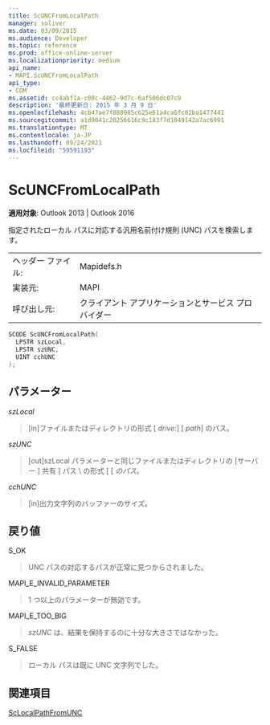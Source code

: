 ```yaml
---
title: ScUNCFromLocalPath
manager: soliver
ms.date: 03/09/2015
ms.audience: Developer
ms.topic: reference
ms.prod: office-online-server
ms.localizationpriority: medium
api_name:
- MAPI.ScUNCFromLocalPath
api_type:
- COM
ms.assetid: cc4abf1a-c08c-4462-9d7c-6af506dc07c9
description: '最終更新日: 2015 年 3 月 9 日'
ms.openlocfilehash: 4cb47ae7f880985c625e61a4ca6fc02ba1477441
ms.sourcegitcommit: a1d9041c20256616c9c183f7d1049142a7ac6991
ms.translationtype: MT
ms.contentlocale: ja-JP
ms.lasthandoff: 09/24/2021
ms.locfileid: "59591193"
---
```

# <a name="scuncfromlocalpath"></a>ScUNCFromLocalPath

  
  
**適用対象**: Outlook 2013 | Outlook 2016 
  
指定されたローカル パスに対応する汎用名前付け規則 (UNC) パスを検索します。
  
|||
|:-----|:-----|
|ヘッダー ファイル:  <br/> |Mapidefs.h  <br/> |
|実装元:  <br/> |MAPI  <br/> |
|呼び出し元:  <br/> |クライアント アプリケーションとサービス プロバイダー  <br/> |
   
```cpp
SCODE ScUNCFromLocalPath(
  LPSTR szLocal,
  LPSTR szUNC,
  UINT cchUNC
);
```

## <a name="parameters"></a>パラメーター

 _szLocal_
  
> [in]ファイルまたはディレクトリの形式 [ _drive:_] \[ _path_] のパス。
    
 _szUNC_
  
> [out]szLocal パラメーターと同じファイルまたはディレクトリの [サーバー ] 共有 ] パス \\ の形式 \[  \[ _のパス_。 
    
 _cchUNC_
  
> [in]出力文字列のバッファーのサイズ。
    
## <a name="return-value"></a>戻り値

S_OK
  
> UNC パスの対応するパスが正常に見つからされました。
    
MAPI_E_INVALID_PARAMETER
  
> 1 つ以上のパラメーターが無効です。
    
MAPI_E_TOO_BIG
  
>  _szUNC_ は、結果を保持するのに十分な大きさではなかった。 
    
S_FALSE
  
> ローカル パスは既に UNC 文字列でした。
    
## <a name="see-also"></a>関連項目



[ScLocalPathFromUNC](sclocalpathfromunc.md)

